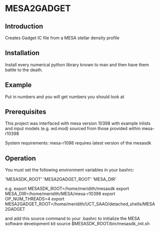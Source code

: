 # MESA2GADGET

## Introduction
Creates Gadget IC file from a MESA stellar density profile 

## Installation
Install every numerical python library known to man and then have them battle to the death.

## Example
Put in numbers and you will get numbers you should look at

## Prerequisites
This project was interfaced with mesa version 10398 with example inlists and input models (e.g. wd.mod) sourced from those provided within mesa-r10398

System requirements:
	mesa-r1098
		requires latest version of the mesasdk


## Operation
You must set the following environment variables in your bashrc:

'MESASDK_ROOT'
'MESA2GADGET_ROOT'
'MESA_DIR'

e.g. 
	export MESASDK_ROOT=/home/meridith/mesasdk
	export MESA_DIR=/home/meridith/MESA/mesa-r10398
	export OP_NUM_THREADS=4 
	export MESA2GADGET_ROOT=/home/meridith/UCT_SAAO/detached_shells/MESA2GADGET

and add this source command to your .bashrc to initialize the MESA software development kit
	source $MESASDK_ROOT/bin/mesasdk_init.sh